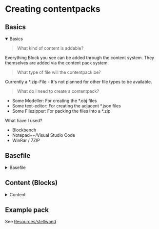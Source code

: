 # Creating contentpacks

## Basics

<details open>
<summary>Basics</summary>

> What kind of content is addable?

Everything Block you see can be added through the content system. They themselves are added via the content pack system.

> What type of file will the contentpack be?

Currently a *.zip-File - It's not planned for other file types to be available.

> What do I need to create a contentpack?

- Some Modeller: For creating the *.obj files<br>
- Some text-editor: For creating the adjacent *.json files
- Some Filezipper: For packing the files into a *.zip

What have I used?

- Blockbench
- Notepad++/Visual Studio Code
- WinRar / 7ZIP

</details>

## Basefile

<details>
<summary>Basefile</summary>

```json
{
  // Current addonversion, leave it like this
  "addonversion": "2",
  // Your contentpackname.
  "name": "MyContentpackname",
  // The version of your contentpack
  "packversion": "1.0",
  // The author of this pack
  "author": "You",
  "content": {
    // Path to your block-jsons : Blocktype
    "assets/stellwand/mainpack/signals/blockstraightunisolated/blockstraightunisolated.json": "BLOCKSIGNAL",
    // "assets/stellwand/[MyContentpackname]" is needed. Structure after that is open.
    "assets/stellwand/mainpack/senders/blocksender2/blocksender2.json": "BLOCKSENDER",
    "assets/stellwand/mainpack/fillers/blockfiller/filler.json": "BLOCKFILLER"
  }
}
```

> <h3>*Important:*</h3>
The packId is created from `name` and `author`. This should not be changed after being initially set!
What happens if you still do it? Older blocks loose their reference and will be broken.

<br>Available Blocktypes:

- BLOCKFILLER
- BLOCKSENDER
- BLOCKSIGNAL
- BLOCKMULTISIGNAL

</details>

## Content (Blocks)

<details>
<summary>Content</summary>
<br>

<details open>
    <summary>Type: BLOCKFILLER</summary>

```json
{
  // Name of your block
  "name": "Custom Block Filler",
  // Path to your block *.obj, starts from the contentpackname
  "model": "myContentpackname/fillers/blockfiller/filler.obj",
  "block": {
    // Default rotation of your block (x,y,z)
    "rotation": [
      0,
      0,
      0
    ],
    // Default translation of your block (x,y,z)
    "translation": [
      0.5,
      0.5,
      0.5
    ]
  },
  "item": {
    // Default rotation of your item (x,y,z)
    "rotation": [
      15,
      195,
      0
    ],
    // Default translation of your item (x,y,z)
    "translation": [
      0.5,
      0.5,
      0.5
    ],
    // Scale of your item. Usally smaller than 1
    "scale": 0.7,
    // Path to your item *.obj, starts with contentpackname
    "model": "myContentpackname/fillers/blockfiller/filler.obj"
  }
}
```

</details>

<details open>
    <summary>Type: BLOCKSENDER</summary>

```json
{
  // Name of your block
  "name": "Custom Block Sender",
  // Path to your block *.obj, starts from the contentpackname
  "model": "myContentpackname/senders/blocksender/blocksender.obj",
  "block": {
    // Default rotation of your block (x,y,z)
    "rotation": [
      0,
      0,
      0
    ],
    // Default translation of your block (x,y,z)
    "translation": [
      0.5,
      0.5,
      0.5
    ]
  },
  "item": {
    // Default rotation of your item (x,y,z)
    "rotation": [
      15,
      195,
      0
    ],
    // Default translation of your item (x,y,z)
    "translation": [
      0.5,
      0.5,
      0.5
    ],
    // Scale of your item. Usally smaller than 1
    "scale": 0.7,
    // Path to your item *.obj, starts with contentpackname
    "model": "myContentpackname/senders/blocksender/blocksender.obj"
  }
}
```

</details>

<details open>
<summary>Type: BLOCKSIGNAL</summary>

```json
{
  "name": "Custom Block Straight Unisolated",
  "directionFrom": [
    "LEFT"
  ],
  "directionTo": [
    "RIGHT"
  ],
  "model": "mainpack/signals/blockstraightunisolated/unisolatedtrack.obj",
  "block": {
    "rotation": [
      0,
      0,
      0
    ],
    "translation": [
      0.5,
      0.5,
      0.5
    ],
    "modes": {
      "Off": "off",
      "White": "white"
    }
  },
  "item": {
    "rotation": [
      15,
      195,
      0
    ],
    "translation": [
      0.5,
      0.5,
      0.5
    ],
    "scale": 0.7,
    "model": "mainpack/signals/blockstraightunisolated/unisolatedtrack.obj",
    "mode": "white"
  }
}
```

</details>

<details open>

<summary>Type: BLOCKMULTISIGNAL</summary>

```json
{
  "name": "Custom Multiblock Straight and Diagonal",
  "directionFrom": [
    "LEFT",
    "TOP_LEFT"
  ],
  "directionTo": [
    "RIGHT",
    "BOTTOM_RIGHT"
  ],
  "model": "mainpack/multisignals/blockstraightanddiagonal/blockstraightanddiagonal.obj",
  "block": {
    "rotation": [
      0,
      0,
      0
    ],
    "translation": [
      0.5,
      0.5,
      0.5
    ],
    "modes": {
      "Left track": {
        "Off": "leftStraightOff",
        "White": "leftStraightWhite",
        "Red": "leftStraightRed"
      },
      "Left top track": {
        "Off": "leftTopOff",
        "White": "leftTopWhite",
        "Red": "leftTopRight"
      },
      "Right track": {
        "Off": "rightStraightOff",
        "White": "rightStraightWhite",
        "Red": "rightStraightRed"
      },
      "Right bottom track": {
        "Off": "rightBottomOff",
        "White": "rightBottomWhite",
        "Red": "rightBottomRed"
      }
    }
  },
  "item": {
    "rotation": [
      15,
      195,
      0
    ],
    "translation": [
      0.5,
      0.5,
      0.5
    ],
    "scale": 0.7,
    "model": "mainpack/multisignals/blockstraightanddiagonal/blockstraightanddiagonal.obj",
    "mode": "white"
  }
}
```

</details>

</details>

## Example pack

See [Resources/stellwand]("../../../Resources/stellwand/")